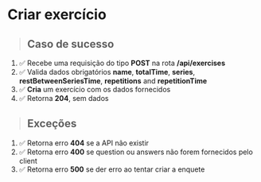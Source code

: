 # Criar exercício

> ## Caso de sucesso

1. ✅ Recebe uma requisição do tipo **POST** na rota **/api/exercises**
2. ✅ Valida dados obrigatórios **name**, **totalTime**, **series**, **restBetweenSeriesTime**, **repetitions** and **repetitionTime**
3. ✅ **Cria** um exercício com os dados fornecidos
4. ✅ Retorna **204**, sem dados

> ## Exceções

1. ✅ Retorna erro **404** se a API não existir
2. ✅ Retorna erro **400** se question ou answers não forem fornecidos pelo client
3. ✅ Retorna erro **500** se der erro ao tentar criar a enquete